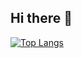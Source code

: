 

## Hi there 👋
[![Top Langs](https://github-readme-stats.vercel.app/api/top-langs/?username=arcadnick&layout=compact&theme=dark)](https://github.com/anuraghazra/github-readme-stats)


<!--
## Hi there 👋
<h1 align="center">Hi there👋</h1>
**Arcadnick/Arcadnick** is a ✨ _special_ ✨ repository because its `README.md` (this file) appears on your GitHub profile.

Here are some ideas to get you started:

- 🔭 I’m currently working on ...
- 🌱 I’m currently learning ...
- 👯 I’m looking to collaborate on ...
- 🤔 I’m looking for help with ...
- 💬 Ask me about ...
- 📫 How to reach me: ...
- 😄 Pronouns: ...
- ⚡ Fun fact: ...
-->
